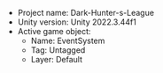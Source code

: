 <!-- UNITY CODE ASSIST INSTRUCTIONS START -->
- Project name: Dark-Hunter-s-League
- Unity version: Unity 2022.3.44f1
- Active game object:
  - Name: EventSystem
  - Tag: Untagged
  - Layer: Default
<!-- UNITY CODE ASSIST INSTRUCTIONS END -->